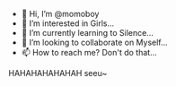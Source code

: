 - 👋 Hi, I’m @momoboy
- 👀 I’m interested in Girls...
- 🌱 I’m currently learning to Silence...
- 💞️ I’m looking to collaborate on Myself...
- 📫 How to reach me? Don't do that...

<!---
momoboy/momoboy is a ✨ special ✨ repository because its `README.md` (this file) appears on your GitHub profile.
You can click the Preview link to take a look at your changes.
--->
HAHAHAHAHAHAH
seeu~
